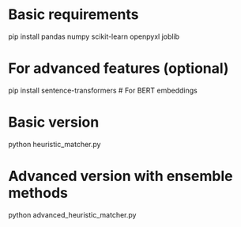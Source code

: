 # Basic requirements
pip install pandas numpy scikit-learn openpyxl joblib

# For advanced features (optional)
pip install sentence-transformers  # For BERT embeddings

# Basic version
python heuristic_matcher.py

# Advanced version with ensemble methods
python advanced_heuristic_matcher.py

